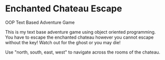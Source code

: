 # Enchanted Chateau Escape
OOP Text Based Adventure Game

This is my text base adventure game using object oriented programming.
You have to escape the enchanted chateau however you cannot escape without the key!
Watch out for the ghost or you may die!

Use "north, south, east, west" to navigate across the rooms of the chateau.
